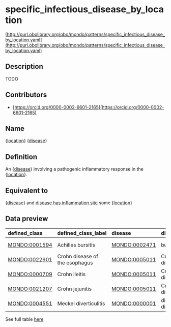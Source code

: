 # specific_infectious_disease_by_location 

[http://purl.obolibrary.org/obo/mondo/patterns/specific_infectious_disease_by_location.yaml](http://purl.obolibrary.org/obo/mondo/patterns/specific_infectious_disease_by_location.yaml)
## Description 



TODO
## Contributors 
* [https://orcid.org/0000-0002-6601-2165](https://orcid.org/0000-0002-6601-2165) 
## Name 

{[location](http://purl.obolibrary.org/obo/UBERON_0000061)} {[disease](http://purl.obolibrary.org/obo/MONDO_0000001)}

## Definition 

An {[disease](http://purl.obolibrary.org/obo/MONDO_0000001)} involving a pathogenic inflammatory response in the {[location](http://purl.obolibrary.org/obo/UBERON_0000061)}.

## Equivalent to 

{[disease](http://purl.obolibrary.org/obo/MONDO_0000001)} and [disease has inflammation site](http://purl.obolibrary.org/obo/RO_0004027) some {[location](http://purl.obolibrary.org/obo/UBERON_0000061)}

## Data preview 
| defined_class                                | defined_class_label            | disease                                      | disease_label       | location                                      | location_label        |
|:---------------------------------------------|:-------------------------------|:---------------------------------------------|:--------------------|:----------------------------------------------|:----------------------|
| [MONDO:0001594](http://purl.obolibrary.org/obo/MONDO_0001594) | Achilles bursitis              | [MONDO:0002471](http://purl.obolibrary.org/obo/MONDO_0002471) | bursitis            | [UBERON:0003701](http://purl.obolibrary.org/obo/UBERON_0003701) | calcaneal tendon      |
| [MONDO:0022901](http://purl.obolibrary.org/obo/MONDO_0022901) | Crohn disease of the esophagus | [MONDO:0005011](http://purl.obolibrary.org/obo/MONDO_0005011) | Crohn disease       | [UBERON:0001043](http://purl.obolibrary.org/obo/UBERON_0001043) | esophagus             |
| [MONDO:0000709](http://purl.obolibrary.org/obo/MONDO_0000709) | Crohn ileitis                  | [MONDO:0005011](http://purl.obolibrary.org/obo/MONDO_0005011) | Crohn disease       | [UBERON:0002116](http://purl.obolibrary.org/obo/UBERON_0002116) | ileum                 |
| [MONDO:0021207](http://purl.obolibrary.org/obo/MONDO_0021207) | Crohn jejunitis                | [MONDO:0005011](http://purl.obolibrary.org/obo/MONDO_0005011) | Crohn disease       | [UBERON:0002115](http://purl.obolibrary.org/obo/UBERON_0002115) | jejunum               |
| [MONDO:0004551](http://purl.obolibrary.org/obo/MONDO_0004551) | Meckel diverticulitis          | [MONDO:0000001](http://purl.obolibrary.org/obo/MONDO_0000001) | disease or disorder | [UBERON:0003705](http://purl.obolibrary.org/obo/UBERON_0003705) | Meckel's diverticulum |

See full table [here](https://github.com/monarch-initiative/mondo/blob/master/src/patterns/data/matches/specific_infectious_disease_by_location.tsv) 
